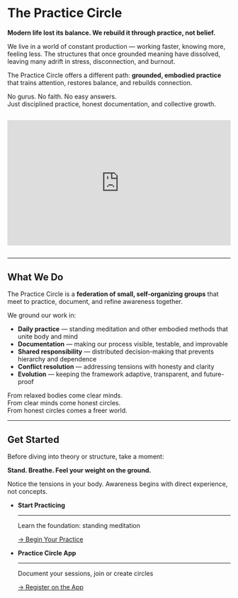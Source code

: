 # The Practice Circle

**Modern life lost its balance. We rebuild it through practice, not belief.**

We live in a world of constant production — working faster, knowing more, feeling less. The structures that once grounded meaning have dissolved, leaving many adrift in stress, disconnection, and burnout.

The Practice Circle offers a different path: **grounded, embodied practice** that trains attention, restores balance, and rebuilds connection.

No gurus. No faith. No easy answers.  
Just disciplined practice, honest documentation, and collective growth.


<div style="position: relative; padding-bottom: 56.25%; height: 0; overflow: hidden; max-width: 100%; margin: 2em 0;">
  <iframe src="https://www.youtube.com/embed/tZyUOKveu5k?si=KC9dxclo8-Zp6mvJ" style="position: absolute; top: 0; left: 0; width: 100%; height: 100%;" frameborder="0" allowfullscreen></iframe>
</div>


---

## What We Do

The Practice Circle is a **federation of small, self-organizing groups** that meet to practice, document, and refine awareness together.

We ground our work in:

- **Daily practice** — standing meditation and other embodied methods that unite body and mind
- **Documentation** — making our process visible, testable, and improvable
- **Shared responsibility** — distributed decision-making that prevents hierarchy and dependence
- **Conflict resolution** — addressing tensions with honesty and clarity
- **Evolution** — keeping the framework adaptive, transparent, and future-proof

From relaxed bodies come clear minds.  
From clear minds come honest circles.  
From honest circles comes a freer world.

---

## Get Started

Before diving into theory or structure, take a moment:

**Stand. Breathe. Feel your weight on the ground.**

Notice the tensions in your body. Awareness begins with direct experience, not concepts.

<div class="grid cards" markdown>

-   **Start Practicing**

    ---

    Learn the foundation: standing meditation

    [→ Begin Your Practice](getting-started.md)

-   **Practice Circle App**

    ---

    Document your sessions, join or create circles

    [→ Register on the App](https://practice-circle.softr.app/login)

</div>





